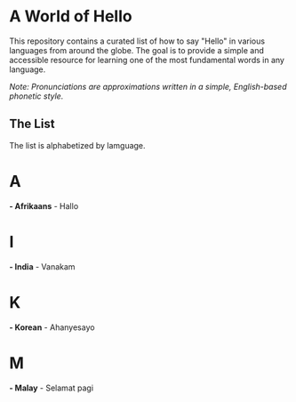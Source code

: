 # A World of Hello
This repository contains a curated list of how to say "Hello" in various languages from around the globe. The goal is to provide a simple and accessible resource for learning one of the most fundamental words in any language.

*Note: Pronunciations are approximations written in a simple, English-based phonetic style.*

## The List

The list is alphabetized by lamguage.

# A
**- Afrikaans** - Hallo

# I
**- India** - Vanakam

# K
**- Korean** - Ahanyesayo

# M
**- Malay** - Selamat pagi

